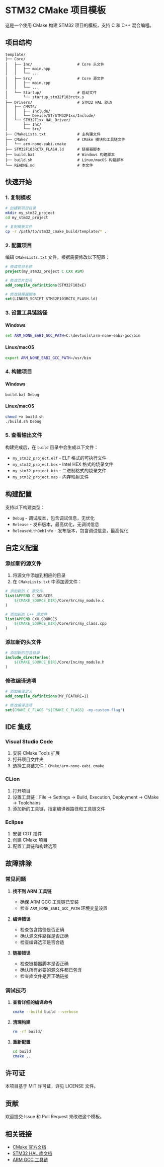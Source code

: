 # STM32 CMake 项目模板

这是一个使用 CMake 构建 STM32 项目的模板，支持 C 和 C++ 混合编程。

## 项目结构

```
template/
├── Core/
│   ├── Inc/                    # Core 头文件
│   │   ├── main.hpp
│   │   └── ...
│   ├── Src/                    # Core 源文件
│   │   ├── main.cpp
│   │   └── ...
│   └── Startup/                # 启动文件
│       └── startup_stm32f103rctx.s
├── Drivers/                    # STM32 HAL 驱动
│   ├── CMSIS/
│   │   ├── Include/
│   │   └── Device/ST/STM32F1xx/Include/
│   └── STM32F1xx_HAL_Driver/
│       ├── Inc/
│       └── Src/
├── CMakeLists.txt              # 主构建文件
├── CMake/                      # CMake 模块和工具链文件
│   └── arm-none-eabi.cmake
├── STM32F103RCTX_FLASH.ld      # 链接器脚本
├── build.bat                   # Windows 构建脚本
├── build.sh                    # Linux/macOS 构建脚本
└── README.md                   # 本文件
```

## 快速开始

### 1. 复制模板

```bash
# 创建新项目目录
mkdir my_stm32_project
cd my_stm32_project

# 复制模板文件
cp -r /path/to/stm32_cmake_build/template/* .
```

### 2. 配置项目

编辑 `CMakeLists.txt` 文件，根据需要修改以下配置：

```cmake
# 修改项目名称
project(my_stm32_project C CXX ASM)

# 修改芯片型号
add_compile_definitions(STM32F103xE)

# 修改链接器脚本
set(LINKER_SCRIPT STM32F103RCTX_FLASH.ld)
```

### 3. 设置工具链路径

#### Windows
```cmd
set ARM_NONE_EABI_GCC_PATH=C:\devtools\arm-none-eabi-gcc\bin
```

#### Linux/macOS
```bash
export ARM_NONE_EABI_GCC_PATH=/usr/bin
```

### 4. 构建项目

#### Windows
```cmd
build.bat Debug
```

#### Linux/macOS
```bash
chmod +x build.sh
./build.sh Debug
```

### 5. 查看输出文件

构建完成后，在 `build` 目录中会生成以下文件：

- `my_stm32_project.elf` - ELF 格式的可执行文件
- `my_stm32_project.hex` - Intel HEX 格式的烧录文件
- `my_stm32_project.bin` - 二进制格式的烧录文件
- `my_stm32_project.map` - 内存映射文件

## 构建配置

支持以下构建类型：

- `Debug` - 调试版本，包含调试信息，无优化
- `Release` - 发布版本，最高优化，无调试信息
- `ReleaseWithDebInfo` - 发布版本，包含调试信息，最高优化

## 自定义配置

### 添加新的源文件

1. 将源文件添加到相应的目录
2. 在 `CMakeLists.txt` 中添加源文件：

```cmake
# 添加新的 C 源文件
list(APPEND C_SOURCES
    ${CMAKE_SOURCE_DIR}/Core/Src/my_module.c
)

# 添加新的 C++ 源文件
list(APPEND CXX_SOURCES
    ${CMAKE_SOURCE_DIR}/Core/Src/my_class.cpp
)
```

### 添加新的头文件

```cmake
# 添加新的包含目录
include_directories(
    ${CMAKE_SOURCE_DIR}/Core/Inc/my_module.h
)
```

### 修改编译选项

```cmake
# 添加编译定义
add_compile_definitions(MY_FEATURE=1)

# 修改编译选项
set(CMAKE_C_FLAGS "${CMAKE_C_FLAGS} -my-custom-flag")
```

## IDE 集成

### Visual Studio Code

1. 安装 CMake Tools 扩展
2. 打开项目文件夹
3. 选择工具链文件：`CMake/arm-none-eabi.cmake`

### CLion

1. 打开项目
2. 设置工具链：File → Settings → Build, Execution, Deployment → CMake → Toolchains
3. 添加新的工具链，指定编译器路径和工具链文件

### Eclipse

1. 安装 CDT 插件
2. 创建 CMake 项目
3. 配置工具链和构建选项

## 故障排除

### 常见问题

1. **找不到 ARM 工具链**
   - 确保 ARM GCC 工具链已安装
   - 检查 `ARM_NONE_EABI_GCC_PATH` 环境变量设置

2. **编译错误**
   - 检查包含路径是否正确
   - 确认源文件路径是否正确
   - 检查编译选项是否合适

3. **链接错误**
   - 检查链接器脚本是否正确
   - 确认所有必要的源文件都已包含
   - 检查库文件是否正确链接

### 调试技巧

1. **查看详细的编译命令**
   ```bash
   cmake --build build --verbose
   ```

2. **清理构建**
   ```bash
   rm -rf build/
   ```

3. **重新配置**
   ```bash
   cd build
   cmake ..
   ```

## 许可证

本项目基于 MIT 许可证，详见 LICENSE 文件。

## 贡献

欢迎提交 Issue 和 Pull Request 来改进这个模板。

## 相关链接

- [CMake 官方文档](https://cmake.org/documentation/)
- [STM32 HAL 库文档](https://www.st.com/en/embedded-software/x-cube-hal.html)
- [ARM GCC 工具链](https://developer.arm.com/tools-and-software/open-source-software/developer-tools/gnu-toolchain/gnu-rm)
